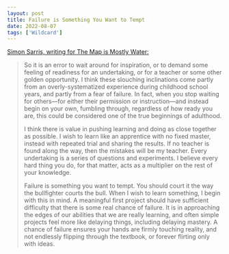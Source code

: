 ```yaml
---
layout: post
title: Failure is Something You Want to Tempt
date: 2022-08-07
tags: ['Wildcard']
---
```

[Simon Sarris, writing for The Map is Mostly Water:](https://simonsarris.substack.com/p/start-with-creation)

> So it is an error to wait around for inspiration, or to demand some feeling of readiness for an undertaking, or for a teacher or some other golden opportunity. I think these slouching inclinations come partly from an overly-systematized experience during childhood school years, and partly from a fear of failure.<!--x--> In fact, when you stop waiting for others—for either their permission or instruction—and instead begin on your own, fumbling through, regardless of how ready you are, this could be considered one of the true beginnings of adulthood.
> 
> I think there is value in pushing learning and doing as close together as possible. I wish to learn like an apprentice with no fixed master, instead with repeated trial and sharing the results. If no teacher is found along the way, then the mistakes will be my teacher. Every undertaking is a series of questions and experiments. I believe every hard thing you do, for that matter, acts as a multiplier on the rest of your knowledge.
> 
> Failure is something you want to tempt. You should court it the way the bullfighter courts the bull. When I wish to learn something, I begin with this in mind. A meaningful first project should have sufficient difficulty that there is some real chance of failure. It is in approaching the edges of our abilities that we are really learning, and often simple projects feel more like delaying things, including delaying mastery. A chance of failure ensures your hands are firmly touching reality, and not endlessly flipping through the textbook, or forever flirting only with ideas.